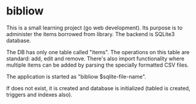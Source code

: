 # bibliow

This is a small learning project (go web development). 
Its purpose is to administer the items borrowed from library. The backend is SQLite3 database.

The DB has only one table called "items". The operations on this table are standard: add, edit and remove.
There's also import functionality where multiple items can be added by parsing the specially formatted 
CSV files.

The application is started as "bibliow $sqlite-file-name". 

If <sqlite-file-name> does not exist, it is created and database is initialized (tabled is created,
triggers and indexes also).
